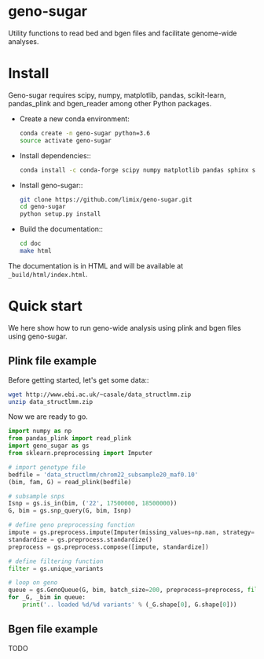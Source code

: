 # geno-sugar
Utility functions to read bed and bgen files and facilitate genome-wide analyses.

# Install

Geno-sugar requires scipy, numpy, matplotlib, pandas, scikit-learn, pandas_plink and bgen_reader among other Python packages.

* Create a new conda environment:

    ```bash
    conda create -n geno-sugar python=3.6
    source activate geno-sugar
    ```

* Install dependencies::

    ```bash
    conda install -c conda-forge scipy numpy matplotlib pandas sphinx sphinx_rtd_theme scikit-learn pandas-plink bgen-reader
    ```

* Install geno-sugar::

    ```bash
    git clone https://github.com/limix/geno-sugar.git
    cd geno-sugar
    python setup.py install
    ```

* Build the documentation::

    ```bash
    cd doc
    make html
    ```

The documentation is in HTML and will be available at
``_build/html/index.html``.

# Quick start

We here show how to run geno-wide analysis using plink and bgen files using geno-sugar.

## Plink file example

Before getting started, let's get some data::

```bash
wget http://www.ebi.ac.uk/~casale/data_structlmm.zip
unzip data_structlmm.zip
```

Now we are ready to go.

```python
import numpy as np
from pandas_plink import read_plink
import geno_sugar as gs
from sklearn.preprocessing import Imputer

# import genotype file
bedfile = 'data_structlmm/chrom22_subsample20_maf0.10'
(bim, fam, G) = read_plink(bedfile)

# subsample snps
Isnp = gs.is_in(bim, ('22', 17500000, 18500000))
G, bim = gs.snp_query(G, bim, Isnp)

# define geno preprocessing function
impute = gs.preprocess.impute(Imputer(missing_values=np.nan, strategy='mean', axis=1))
standardize = gs.preprocess.standardize()
preprocess = gs.preprocess.compose([impute, standardize])

# define filtering function
filter = gs.unique_variants

# loop on geno
queue = gs.GenoQueue(G, bim, batch_size=200, preprocess=preprocess, filter=filter)
for _G, _bim in queue:
    print('.. loaded %d/%d variants' % (_G.shape[0], G.shape[0]))
```

## Bgen file example

TODO

